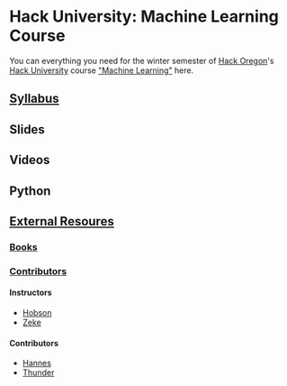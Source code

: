 # Hack University: Machine Learning Course

You can everything you need for the winter semester of [Hack Oregon](http://www.hackoregon.org/)'s
[Hack University](http://www.hackoregon.org/hack-university/) course 
["Machine Learning"](http://www.hackoregon.org/database-cohort) here.

## [Syllabus](syllabus.md)

## Slides

## Videos

## Python

## [External Resoures](resources.md)

### [Books](books.md)

### [Contributors](contributors.md)

#### Instructors

- [Hobson](http://hobsonlane.com/)
- [Zeke](http://ze6ke.com/)

#### Contributors

- [Hannes](http://hanneshapke.github.io/)
- [Thunder](http://thundershiviah.github.io/)